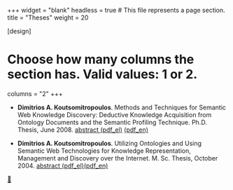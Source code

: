 +++
widget = "blank"
headless = true  # This file represents a page section.
title = "Theses"
weight = 20

[design]
  # Choose how many columns the section has. Valid values: 1 or 2.
  columns = "2"
+++
- **Dimitrios A. Koutsomitropoulos**. Methods and Techniques for Semantic Web Knowledge Discovery: Deductive Knowledge Acquisition from Ontology Documents and the Semantic Profiling Technique. Ph.D. Thesis, June 2008. [abstract (pdf_el)](../pdf/abst_phd_el.pdf) [(pdf_en)](../pdf/abst_phd_en.pdf)

- **Dimitrios A. Koutsomitropoulos**. Utilizing Ontologies and Using Semantic Web Technologies for Knowledge Representation, Management and Discovery over the Internet. M. Sc. Thesis, October 2004. [abstract (pdf_el)](../pdf/abst_msc_el.pdf)[(pdf_en)](../pdf/abst_msc_en.pdf)

[:arrow_up_small:](#top)
